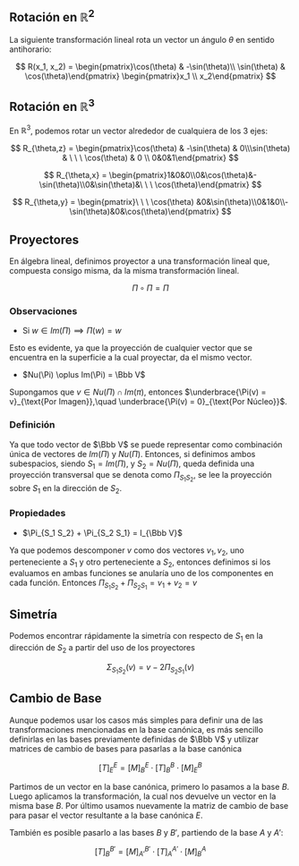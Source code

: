 ## Rotación en $\mathbb{R}^2$

La siguiente transformación lineal rota un vector un ángulo $\theta$ en sentido antihorario:

$$
R(x_1, x_2) = \begin{pmatrix}\cos(\theta) & -\sin(\theta)\\ \sin(\theta) & \cos(\theta)\end{pmatrix}
\begin{pmatrix}x_1 \\ x_2\end{pmatrix}
$$

## Rotación en $\mathbb{R}^3$

En $\mathbb{R}^3$, podemos rotar un vector alrededor de cualquiera de los 3 ejes:

$$
R_{\theta,z} = \begin{pmatrix}\cos(\theta) & -\sin(\theta) & 0\\\sin(\theta) & \ \ \ \cos(\theta) & 0 \\ 0&0&1\end{pmatrix}
$$

$$
R_{\theta,x} = \begin{pmatrix}1&0&0\\0&\cos(\theta)&-\sin(\theta)\\0&\sin(\theta)&\ \ \ \cos(\theta)\end{pmatrix}
$$

$$
R_{\theta,y} = \begin{pmatrix}\ \ \ \cos(\theta) &0&\sin(\theta)\\0&1&0\\-\sin(\theta)&0&\cos(\theta)\end{pmatrix}
$$

## Proyectores

En álgebra lineal, definimos proyector a una transformación lineal que, compuesta consigo misma, da la misma transformación lineal.

$$
\Pi \circ \Pi = \Pi
$$

### Observaciones

- Si $w \in Im(\Pi) \implies \Pi(w) = w$

Esto es evidente, ya que la proyección de cualquier vector que se encuentra en la superficie a la cual proyectar, da el mismo vector.

- $Nu(\Pi) \oplus Im(\Pi) = \Bbb V$

Supongamos que $v \in Nu(\Pi) \cap Im(\pi)$, entonces $\underbrace{\Pi(v) = v}_{\text{Por Imagen}},\quad \underbrace{\Pi(v) = 0}_{\text{Por Núcleo}}$.

### Definición

Ya que todo vector de $\Bbb V$ se puede representar como combinación única de vectores de $Im(\Pi)$ y $Nu(\Pi)$. Entonces, si definimos ambos subespacios, siendo $S_1 = Im(\Pi)$, y $S_2 = Nu(\Pi)$, queda definida una proyección transversal que se denota como $\Pi_{S_1 S_2}$, se lee la proyección sobre $S_1$ en la dirección de $S_2$. 

### Propiedades

- $\Pi_{S_1 S_2} + \Pi_{S_2 S_1} = I_{\Bbb V}$

Ya que podemos descomponer $v$ como dos vectores $v_1, v_2$, uno perteneciente a $S_1$ y otro perteneciente a $S_2$, entonces definimos si los evaluamos en ambas funciones se anularía uno de los componentes en cada función. Entonces $\Pi_{S_1 S_2} + \Pi_{S_2 S_1} = v_1 + v_2 = v$

## Simetría

Podemos encontrar rápidamente la simetría con respecto de $S_1$ en la dirección de $S_2$ a partir del uso de los proyectores

$$
\Sigma_{S_1 S_2}(v) = v - 2\Pi_{S_2 S_1}(v)
$$

## Cambio de Base

Aunque podemos usar los casos más simples para definir una de las transformaciones mencionadas en la base canónica, es más sencillo definirlas en las bases previamente definidas de $\Bbb V$ y utilizar matrices de cambio de bases para pasarlas a la base canónica

$$
[T]_E^E = [M]_B^E \cdot[T]_B^B \cdot [M]_E^B
$$

Partimos de un vector en la base canónica, primero lo pasamos a la base $B$. Luego aplicamos la transformación, la cual nos devuelve un vector en la misma base $B$. Por último usamos nuevamente la matriz de cambio de base para pasar el vector resultante a la base canónica $E$.

También es posible pasarlo a las bases $B$ y $B'$, partiendo de la base $A$ y $A'$:

$$
[T]_B^{B'} = [M]_{A'}^{B'} \cdot [T]_A^{A'} \cdot [M]_B^A
$$
